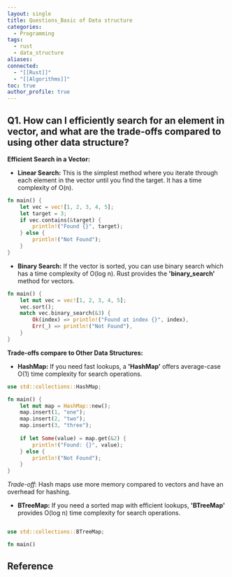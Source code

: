 ```yaml
---
layout: single
title: Questions_Basic of Data structure
categories:
  - Programming
tags:
  - rust
  - data_structure
aliases: 
connected:
  - "[[Rust]]"
  - "[[Algorithms]]"
toc: true
author_profile: true
---
```

## Q1. How can I efficiently search for an element in vector, and what are the trade-offs compared to using other data structure?
**Efficient Search in a Vector:**
- **Linear Search:** This is the simplest method where you iterate through each element in the vector until you find the target. It has a time complexity of O(n).
```rust
fn main() {
	let vec = vec![1, 2, 3, 4, 5];
	let target = 3;
	if vec.contains(&target) {
		println!("Found {}", target);	
	} else {
		println!("Not Found");
	}
}
```
- **Binary Search:** If the vector is sorted, you can use binary search which has a time complexity of O(log n). Rust provides the **'binary_search'** method for vectors.
```rust
fn main() {
	let mut vec = vec![1, 2, 3, 4, 5];
	vec.sort();
	match vec.binary_search(&3) {
		Ok(index) => println!("Found at index {}", index),
		Err(_) => println!("Not Found"),	
	}
}
```

**Trade-offs compare to Other Data Structures:**
- **HashMap:** If you need fast lookups, a **'HashMap'** offers average-case O(1) time complexity for search operations.
```rust
use std::collections::HashMap;
```
```rust
fn main() {
	let mut map = HashMap::new();
	map.insert(1, "one");
	map.insert(2, "two");
	map.insert(3, "three");
	
	if let Some(value) = map.get(&2) {
		println!("Found: {}", value);
	} else {
		println!("Not Found");
	}
}
```
*Trade-off*: Hash maps use more memory compared to vectors and have an overhead for hashing.
- **BTreeMap:** If you need a sorted map with efficient lookups, **'BTreeMap'** provides O(log n) time complexity for search operations.
```rust
```
```rust
use std::collections::BTreeMap;

fn main()
```





## Reference

